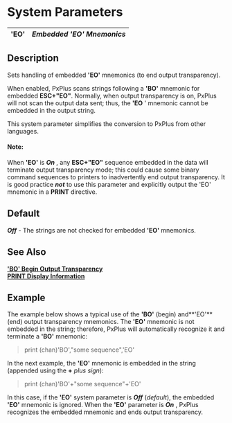 # System Parameters

**'EO'** |  **_Embedded 'EO' Mnemonics_**  
---|---  
  
##  Description

Sets handling of embedded **'EO'** mnemonics (to end output transparency).

When enabled, PxPlus scans strings following a **'BO'** mnemonic for embedded **ESC+"EO"**. Normally, when output transparency is on, PxPlus will not scan the output data sent; thus, the **'EO** ' mnemonic cannot be embedded in the output string.

This system parameter simplifies the conversion to PxPlus from other languages.

#### **Note:**  
When **'EO'** is **_On_** , any **ESC+"EO"** sequence embedded in the data will terminate output transparency mode; this could cause some binary command sequences to printers to inadvertently end output transparency. It is good practice **_not_** to use this parameter and explicitly output the 'EO' mnemonic in a **PRINT** directive.

##  Default

**_Off_** \- The strings are not checked for embedded **'EO'** mnemonics.

## See Also

**['BO' Begin Output Transparency](../mnemonics/bo.md)  
[PRINT Display Information](../directives/print.md)**

##  Example

The example below shows a typical use of the **'BO'** (begin) and**'EO'** (end) output transparency mnemonics. The **'EO'** mnemonic is not embedded in the string; therefore, PxPlus will automatically recognize it and terminate a **'BO'** mnemonic:

> print (chan)'BO',"some sequence",'EO'

In the next example, the **'EO'** mnemonic is embedded in the string (appended using the **+**  _plus sign_):

> print (chan)'BO'+"some sequence"+'EO'

In this case, if the **'EO'** system parameter is **_Off_** (_default_), the embedded **'EO'** mnemonic is ignored. When the **'EO'** parameter is **_On_** , PxPlus recognizes the embedded mnemonic and ends output transparency.
